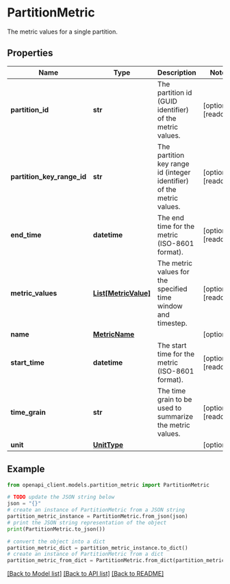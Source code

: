 # PartitionMetric

The metric values for a single partition.

## Properties

Name | Type | Description | Notes
------------ | ------------- | ------------- | -------------
**partition_id** | **str** | The partition id (GUID identifier) of the metric values. | [optional] [readonly] 
**partition_key_range_id** | **str** | The partition key range id (integer identifier) of the metric values. | [optional] [readonly] 
**end_time** | **datetime** | The end time for the metric (ISO-8601 format). | [optional] [readonly] 
**metric_values** | [**List[MetricValue]**](MetricValue.md) | The metric values for the specified time window and timestep. | [optional] [readonly] 
**name** | [**MetricName**](MetricName.md) |  | [optional] 
**start_time** | **datetime** | The start time for the metric (ISO-8601 format). | [optional] [readonly] 
**time_grain** | **str** | The time grain to be used to summarize the metric values. | [optional] [readonly] 
**unit** | [**UnitType**](UnitType.md) |  | [optional] 

## Example

```python
from openapi_client.models.partition_metric import PartitionMetric

# TODO update the JSON string below
json = "{}"
# create an instance of PartitionMetric from a JSON string
partition_metric_instance = PartitionMetric.from_json(json)
# print the JSON string representation of the object
print(PartitionMetric.to_json())

# convert the object into a dict
partition_metric_dict = partition_metric_instance.to_dict()
# create an instance of PartitionMetric from a dict
partition_metric_from_dict = PartitionMetric.from_dict(partition_metric_dict)
```
[[Back to Model list]](../README.md#documentation-for-models) [[Back to API list]](../README.md#documentation-for-api-endpoints) [[Back to README]](../README.md)


